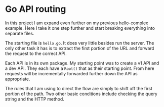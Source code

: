# Go API routing

In this project I am expand even further on my previous hello-complex example.
Here I take it one step further and start breaking everything into separate files.

The starting file is `hello.go`.
It does very little besides run the server.
The only other task it has is to extract the first portion of the URL and forward the request to the correct API.

Each API is in its own package.
My starting point was to create a v1 API and a dev API.
They each have a `Root()` that as their starting point.
From here requests will be incrementally forwarded further down the API as appropriate.

The rules that I am using to direct the flow are simply to shift off the first portion of the path.
Two other basic conditions include checking the query string and the HTTP method.
